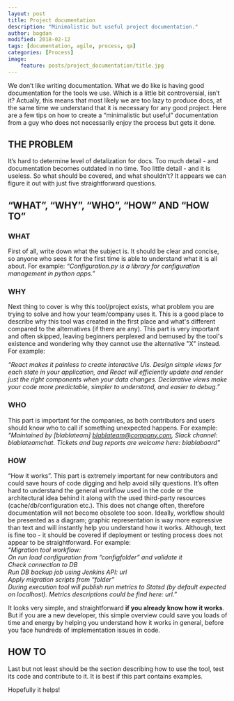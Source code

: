 ```yaml
---
layout: post
title: Project documentation 
description: "Minimalistic but useful project documentation."
author: bogdan
modified: 2018-02-12
tags: [documentation, agile, process, qa]
categories: [Process]
image:
    feature: posts/project_documentation/title.jpg
---
```


We don’t like writing documentation. What we do like is having good documentation for the tools we use. Which is a little bit controversial, isn’t it? Actually, this means that most likely we are too lazy to produce docs,
  at the same time we understand that it is necessary for any good project. Here are a few tips on how to create a “minimalistic but useful” documentation from a guy who does not necessarily enjoy the process but gets it done.

 <!-- more -->
 
## THE PROBLEM
It’s hard to determine level of detalization for docs.  Too much detail - and documentation becomes outdated in no time. Too little detail - and it is useless. So what should be covered, and what shouldn't? It appears we can figure it out with just five straightforward questions.

## “WHAT”, “WHY”, “WHO”, “HOW” AND “HOW TO”
### WHAT

First of all, write down what the subject is.  It should be clear and concise, so anyone who sees it for the first time is able to understand what it is all about. For example: *“Configuration.py is a library for configuration management in python apps.”* 

### WHY

Next thing to cover is why this tool/project exists, what problem you are trying to solve and how your team/company uses it. This is a good place to describe why this tool was created in the first place and what's different compared to the alternatives (if there are any). This part is very important and often skipped, leaving beginners perplexed and bemused by the tool's existence and wondering why they cannot use the alternative "X" instead. For example:

*“React makes it painless to create interactive UIs. Design simple views for each state in your application, and React will efficiently update and render just the right components when your data changes. Declarative views make your code more predictable, simpler to understand, and easier to debug.”*

### WHO
 
This part is important for the companies, as both contributors and users should know who to call if something unexpected happens. For example: *“Maintained by [blablateam] blablateam@company.com, Slack channel: blablateamchat. Tickets and bug reports are welcome here: blablaboard”*

### HOW 
“How it works”. This part is extremely important for new contributors and could save hours of code digging and help avoid silly questions. It’s often hard to understand the general workflow used in the code or the architectural idea behind it along with the used third-party resources (cache/db/configuration etc.). This does not change often, therefore documentation will not become obsolete too soon. Ideally, workflow should be presented as a diagram; graphic representation is way more expressive than text and will instantly help you understand how it works. Although, text is fine too - it should be covered if deployment or testing process does not appear to be straightforward. For example:  
*“Migration tool workflow:*  
*On run load configuration from “configfolder” and validate it*  
*Check connection to DB*  
*Run DB backup job using Jenkins API: url*  
*Apply migration scripts from “folder”*  
*During execution tool will publish run metrics to Statsd (by default expected on localhost). Metrics descriptions could be find here: url.”*      

It looks very simple, and straightforward **if you already know how it works**. But if you are a new developer, this simple overview could save you loads of time and energy by helping you understand how it works in general, before you face hundreds of implementation issues in code. 

## HOW TO

Last but not least should be the section describing how to use the tool, test its code and contribute to it. It is best if this part contains examples.


Hopefully it helps!
